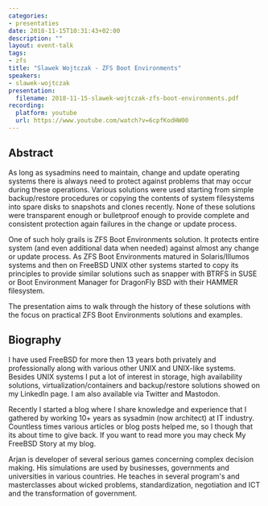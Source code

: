 ```yaml
---
categories:
- presentaties
date: 2018-11-15T10:31:43+02:00
description: ""
layout: event-talk
tags:
- zfs
title: "Slawek Wojtczak - ZFS Boot Environments"
speakers:
- slawek-wojtczak
presentation:
  filename: 2018-11-15-slawek-wojtczak-zfs-boot-environments.pdf
recording:
  platform: youtube
  url: https://www.youtube.com/watch?v=6cpfKodHW00
---
```


## Abstract

As long as sysadmins need to maintain, change and update operating systems there is always need to protect against problems that may occur during these operations. Various solutions were used starting from simple backup/restore procedures or copying the contents of system filesystems into spare disks to snapshots and clones recently. None of these solutions were transparent enough or bulletproof enough to provide complete and consistent protection again failures in the change or update process.

One of such holy grails is ZFS Boot Environments solution. It protects entire system (and even additional data when needed) against almost any change or update process. As ZFS Boot Environments matured in Solaris/Illumos systems and then on FreeBSD UNIX other systems started to copy its principles to provide similar solutions such as snapper with BTRFS in SUSE or Boot Environment Manager for DragonFly BSD with their HAMMER filesystem.

The presentation aims to walk through the history of these solutions with the focus on practical ZFS Boot Environments solutions and examples.

## Biography

I have used FreeBSD for more then 13 years both privately and professionally along with various other UNIX and UNIX-like systems. Besides UNIX systems I put a lot of interest in storage, high availability solutions, virtualization/containers and backup/restore solutions showed on my LinkedIn page. I am also available via Twitter and Mastodon.

Recently I started a blog where I share knowledge and experience that I gathered by working 10+ years as sysadmin (now architect) at IT industry. Countless times various articles or blog posts helped me, so I though that its about time to give back. If you want to read more you may check My FreeBSD Story at my blog.

Arjan is developer of several serious games concerning complex decision making. His simulations are used by businesses, governments and universities in various countries. He teaches in several program's and masterclasses about wicked problems, standardization, negotiation and ICT and the transformation of government.